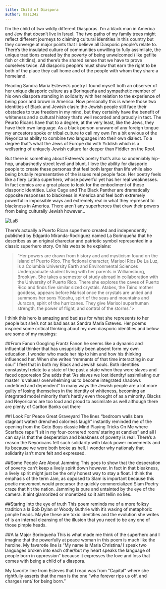 ```yaml
---
title: Child of Diaspora
author: mas1342
---
```

I’m the child of two wildly different Diasporas. I’m a black man in America and Jew that doesn’t live in Israel. The two paths of my family trees might reflect different journeys to claiming cultural identities in this country but they converge at major points that I believe all Diasporic people’s relate to. There’s the insulated culture of  communities unwilling to fully assimilate, the unique traditions created by the poverty of being unwelcomed (like gefilte fish or chitlins), and there’s the shared sense that we have to prove ourselves twice. All diasporic people’s must show that earn the right to be both of the place they call home and of the people with whom they share a homeland.

Reading Sandra Maria Esteves’s poetry I found myself both an observer of her unique diasporic culture as a Borinqueña and sympathetic member of his own diaspora standing in solidarity with her relation to the experience of being poor and brown in America. Now personally this is where those two identities of Black and Jewish clash: the Jewish people still face their obstacles to true freedom in my mind, but they certainly have the benefit of whiteness and a cultural history that’s well recorded and proudly in tact.  The Peurto Ricans have that to a degree, at the very least, like the Jews, they have their own language. As a black person unaware of any foreign tongue my ancestors spoke or tribal culture to call my own I’m a bit envious of the Neyoricans ability to combine two languages into their own dialect. To a degree that’s what the Jews of Europe did with Yiddish which is a wellspring of uniquely Jewish culture far deeper than Fiddler on the Roof. 

But there is something about Esteves’s poetry that’s also so undeniably hip-hop, unabashedly street level and blunt. I love the ability for diasporic people to create these personas that feel both larger than life while also being brutally representative of the issues real people face. Her poetry feels like a fiery Latina superhero, whose powerful yet has her real weaknesses. In fact comics are a great place to look for the embodiment of these diasporic identities. Luke Cage and The Black Panther are dramatically opposite responses to blackness in America and feel both extremely powerful in impossible ways and extremely real in what they represent to blackness in America.  There aren’t any superheroes that draw their powers from being culturally Jewish however…

![LaB](https://i.imgur.com/lFTDk1h.jpg)

There’s actually a Puerto Rican superhero created and independently published by Edgardo Miranda-Rodriguez named La Borinqueña that he describes as an original charectar and patriotic symbol represented in a classic superhero story. On his website he explains:

>“Her powers are drawn from history and and mysticism found on the island of Puerto Rico. The fictional character, Marisol Rios De La Luz, is a Columbia University Earth and Environmental Sciences Undergraduate student living with her parents in Williamsburg, Brooklyn. She takes a semester of study abroad in collaboration with the University of Puerto Rico. There she explores the caves of Puerto Rico and finds five similar sized crystals. Atabex, the Taino mother goddess, appears before Marisol once the crystals are united and summons her sons Yúcahu, spirt of the seas and mountains and Juracan, spirit of the hurricanes. They give Marisol superhuman strength, the power of flight, and control of the storms.”>

I think this hero is amazing and bad ass for what she represents to her people but she’s not as bad ass as Sandra Maria Esteves. Her poems inspired some critical thinking about my own diasporic identities and below are some of my musings:

##From Fanon
Googling Frantz Fanon he seems like a dynamic and influential thinker that has unsuprisibly been absent form my own education. I wonder who made her hip to him and how his thinking influenced her. When she  writes “remnants of that time interacting in our soul” I feel that in both my Black and Jewish souls. Both identities constastnyl relate to a state of the past a state when they were slaves and faced opporesion She adds that “As slaves we lost identity/ assimilating our master 's values/ overwhelming us to become integrated shadows undefined and dependent”
In many ways the Jewish people are a lot more guilty of losing themselves in the identity of whiteness, becoming an integrated model minority that’s hardly even thought of as a minority. Blacks and Neyoricans are too loud and proud to assimilate as well although there are plenty of Carlton Banks out there

##I Look For Peace Great Graveyard
The lines “bedroom walls bare stagnant water/ drenched colorless laugh” instantly reminded me of the opening from the Geto Boys classic Mind Playing Tricks On Me where Scarface raps “I sit in my four-cornered room/ staring at candles” and all I can say is that the desperation and bleakness of poverty is real. There’s a reason the Neyoricans felt such solidarity with black power movements and its because we were both broke as hell. I wonder why nationaly that solidarity isn’t more felt and expressed.

##Some People Are About Jamming
This goes to show that the desperation of poverty can’t keep a lively spirit down however. In fact in that bleakness, a lively spirit might just be the only honest way to stay a float. I think the emphasis of the term Jam, as opposed to Slam is important because this poetic movement would precursor the quickly commercialized Slam Poetry craze that hit the nation. Jamming is pure and untainted by the eye of the camera. it aint glamorized or monetized so it aint tellin no lies.


##Staring into the eye of truth
This poem reminds me of a more folksy tradition a la Bob Dylan or Woody Guthrie with it’s waxing of metaphoric pimple heads. Maybe these are toxic identities and the evolution she writes of is an internal cleansing of the illusion that you need to be any one of those pimple heads.  



##A la Major Borinqueña
This is what made me think of the superhero and I imagine that the powerfully at peace woman in this poem is much like the heroine. My favarotie line is “My name is Maria Christina/ I speak two languages broken into each other/but my heart speaks the language of people born in oppression” because it expresses the love and loss that comes with being a child of a diaspora.

My favorite line from Esteves that I read was from "Capital" where she rightfully asserts that the man is the one “who forever rips us off, and charges rent/ for being born.”

